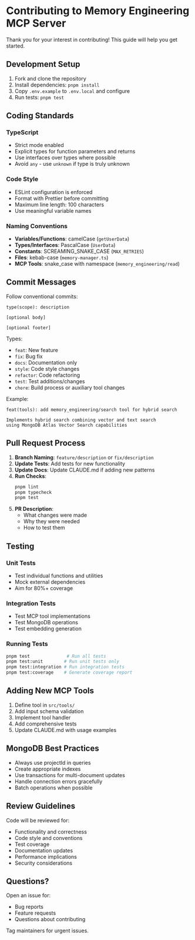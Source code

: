 # Contributing to Memory Engineering MCP Server

Thank you for your interest in contributing! This guide will help you get started.

## Development Setup

1. Fork and clone the repository
2. Install dependencies: `pnpm install`
3. Copy `.env.example` to `.env.local` and configure
4. Run tests: `pnpm test`

## Coding Standards

### TypeScript
- Strict mode enabled
- Explicit types for function parameters and returns
- Use interfaces over types where possible
- Avoid `any` - use `unknown` if type is truly unknown

### Code Style
- ESLint configuration is enforced
- Format with Prettier before committing
- Maximum line length: 100 characters
- Use meaningful variable names

### Naming Conventions
- **Variables/Functions**: camelCase (`getUserData`)
- **Types/Interfaces**: PascalCase (`UserData`)
- **Constants**: SCREAMING_SNAKE_CASE (`MAX_RETRIES`)
- **Files**: kebab-case (`memory-manager.ts`)
- **MCP Tools**: snake_case with namespace (`memory_engineering/read`)

## Commit Messages

Follow conventional commits:
```
type(scope): description

[optional body]

[optional footer]
```

Types:
- `feat`: New feature
- `fix`: Bug fix
- `docs`: Documentation only
- `style`: Code style changes
- `refactor`: Code refactoring
- `test`: Test additions/changes
- `chore`: Build process or auxiliary tool changes

Example:
```
feat(tools): add memory_engineering/search tool for hybrid search

Implements hybrid search combining vector and text search
using MongoDB Atlas Vector Search capabilities
```

## Pull Request Process

1. **Branch Naming**: `feature/description` or `fix/description`
2. **Update Tests**: Add tests for new functionality
3. **Update Docs**: Update CLAUDE.md if adding new patterns
4. **Run Checks**:
   ```bash
   pnpm lint
   pnpm typecheck
   pnpm test
   ```
5. **PR Description**: 
   - What changes were made
   - Why they were needed
   - How to test them

## Testing

### Unit Tests
- Test individual functions and utilities
- Mock external dependencies
- Aim for 80%+ coverage

### Integration Tests
- Test MCP tool implementations
- Test MongoDB operations
- Test embedding generation

### Running Tests
```bash
pnpm test              # Run all tests
pnpm test:unit        # Run unit tests only
pnpm test:integration # Run integration tests
pnpm test:coverage    # Generate coverage report
```

## Adding New MCP Tools

1. Define tool in `src/tools/`
2. Add input schema validation
3. Implement tool handler
4. Add comprehensive tests
5. Update CLAUDE.md with usage examples

## MongoDB Best Practices

- Always use projectId in queries
- Create appropriate indexes
- Use transactions for multi-document updates
- Handle connection errors gracefully
- Batch operations when possible

## Review Guidelines

Code will be reviewed for:
- Functionality and correctness
- Code style and conventions
- Test coverage
- Documentation updates
- Performance implications
- Security considerations

## Questions?

Open an issue for:
- Bug reports
- Feature requests
- Questions about contributing

Tag maintainers for urgent issues.